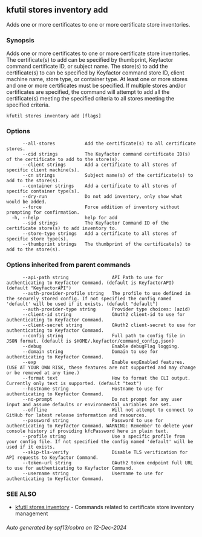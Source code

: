 ## kfutil stores inventory add

Adds one or more certificates to one or more certificate store inventories.

### Synopsis

Adds one or more certificates to one or more certificate store inventories. The certificate(s) to add can be
specified by thumbprint, Keyfactor command certificate ID, or subject name. The store(s) to add the certificate(s) to can be
specified by Keyfactor command store ID, client machine name, store type, or container type. At least one or more stores
and one or more certificates must be specified. If multiple stores and/or certificates are specified, the command will
attempt to add all the certificate(s) meeting the specified criteria to all stores meeting the specified criteria.

```
kfutil stores inventory add [flags]
```

### Options

```
      --all-stores           Add the certificate(s) to all certificate stores.
      --cid strings          The Keyfactor command certificate ID(s) of the certificate to add to the store(s).
      --client strings       Add a certificate to all stores of specific client machine(s).
      --cn strings           Subject name(s) of the certificate(s) to add to the store(s).
      --container strings    Add a certificate to all stores of specific container type(s).
      --dry-run              Do not add inventory, only show what would be added.
      --force                Force addition of inventory without prompting for confirmation.
  -h, --help                 help for add
      --sid strings          The Keyfactor Command ID of the certificate store(s) to add inventory to.
      --store-type strings   Add a certificate to all stores of specific store type(s).
      --thumbprint strings   The thumbprint of the certificate(s) to add to the store(s).
```

### Options inherited from parent commands

```
      --api-path string                API Path to use for authenticating to Keyfactor Command. (default is KeyfactorAPI) (default "KeyfactorAPI")
      --auth-provider-profile string   The profile to use defined in the securely stored config. If not specified the config named 'default' will be used if it exists. (default "default")
      --auth-provider-type string      Provider type choices: (azid)
      --client-id string               OAuth2 client-id to use for authenticating to Keyfactor Command.
      --client-secret string           OAuth2 client-secret to use for authenticating to Keyfactor Command.
      --config string                  Full path to config file in JSON format. (default is $HOME/.keyfactor/command_config.json)
      --debug                          Enable debugFlag logging.
      --domain string                  Domain to use for authenticating to Keyfactor Command.
      --exp                            Enable expEnabled features. (USE AT YOUR OWN RISK, these features are not supported and may change or be removed at any time.)
      --format text                    How to format the CLI output. Currently only text is supported. (default "text")
      --hostname string                Hostname to use for authenticating to Keyfactor Command.
      --no-prompt                      Do not prompt for any user input and assume defaults or environmental variables are set.
      --offline                        Will not attempt to connect to GitHub for latest release information and resources.
      --password string                Password to use for authenticating to Keyfactor Command. WARNING: Remember to delete your console history if providing kfcPassword here in plain text.
      --profile string                 Use a specific profile from your config file. If not specified the config named 'default' will be used if it exists.
      --skip-tls-verify                Disable TLS verification for API requests to Keyfactor Command.
      --token-url string               OAuth2 token endpoint full URL to use for authenticating to Keyfactor Command.
      --username string                Username to use for authenticating to Keyfactor Command.
```

### SEE ALSO

* [kfutil stores inventory](kfutil_stores_inventory.md)	 - Commands related to certificate store inventory management

###### Auto generated by spf13/cobra on 12-Dec-2024
